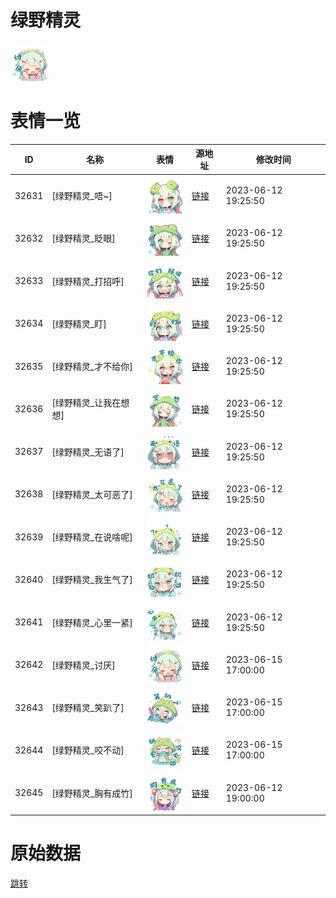 # 绿野精灵

<img src="./cover.png" height="60" alt="cover" />

# 表情一览

|ID|名称|表情|源地址|修改时间|
|----|----|----|----|----|
|32631|[绿野精灵_唔~]|<img src="./pic/032631_%5B绿野精灵_唔~%5D.png" height="60" alt="唔~"/>|[链接](https://i0.hdslb.com/bfs/garb/b2bae80b7d96a3f7ba3dc9f9319dec9c66fe3d60.png)|2023-06-12 19:25:50|
|32632|[绿野精灵_眨眼]|<img src="./pic/032632_%5B绿野精灵_眨眼%5D.png" height="60" alt="眨眼"/>|[链接](https://i0.hdslb.com/bfs/garb/7c6fbc15e9dc68af2fa13aef9a4aed54f295c415.png)|2023-06-12 19:25:50|
|32633|[绿野精灵_打招呼]|<img src="./pic/032633_%5B绿野精灵_打招呼%5D.png" height="60" alt="打招呼"/>|[链接](https://i0.hdslb.com/bfs/garb/5be532e9180943ba8c75740b90faba95657fda94.png)|2023-06-12 19:25:50|
|32634|[绿野精灵_盯]|<img src="./pic/032634_%5B绿野精灵_盯%5D.png" height="60" alt="盯"/>|[链接](https://i0.hdslb.com/bfs/garb/580350d7b7c8eb781e71c1bf9673ebb2c492873c.png)|2023-06-12 19:25:50|
|32635|[绿野精灵_才不给你]|<img src="./pic/032635_%5B绿野精灵_才不给你%5D.png" height="60" alt="才不给你"/>|[链接](https://i0.hdslb.com/bfs/garb/9659255afa2ae80f712d967511a63ef9a0c4e47c.png)|2023-06-12 19:25:50|
|32636|[绿野精灵_让我在想想]|<img src="./pic/032636_%5B绿野精灵_让我在想想%5D.png" height="60" alt="让我在想想"/>|[链接](https://i0.hdslb.com/bfs/garb/676006680f2dff7ca9e175a0977d732c88c8989a.png)|2023-06-12 19:25:50|
|32637|[绿野精灵_无语了]|<img src="./pic/032637_%5B绿野精灵_无语了%5D.png" height="60" alt="无语了"/>|[链接](https://i0.hdslb.com/bfs/garb/e8f4d2d550d2cdbf73a65c1d978aa6ba6e4cb76f.png)|2023-06-12 19:25:50|
|32638|[绿野精灵_太可恶了]|<img src="./pic/032638_%5B绿野精灵_太可恶了%5D.png" height="60" alt="太可恶了"/>|[链接](https://i0.hdslb.com/bfs/garb/541c58d9930da623a9dc13018fa63c2afce7ffcb.png)|2023-06-12 19:25:50|
|32639|[绿野精灵_在说啥呢]|<img src="./pic/032639_%5B绿野精灵_在说啥呢%5D.png" height="60" alt="在说啥呢"/>|[链接](https://i0.hdslb.com/bfs/garb/be3b95bb38687f593991b95c2328fac1e044e629.png)|2023-06-12 19:25:50|
|32640|[绿野精灵_我生气了]|<img src="./pic/032640_%5B绿野精灵_我生气了%5D.png" height="60" alt="我生气了"/>|[链接](https://i0.hdslb.com/bfs/garb/ddaf35fca840c3e4dc2705a8ef2f2f99f4c970e7.png)|2023-06-12 19:25:50|
|32641|[绿野精灵_心里一紧]|<img src="./pic/032641_%5B绿野精灵_心里一紧%5D.png" height="60" alt="心里一紧"/>|[链接](https://i0.hdslb.com/bfs/garb/411e03a992b35535a3eebe8ce2407720b9cf2297.png)|2023-06-12 19:25:50|
|32642|[绿野精灵_讨厌]|<img src="./pic/032642_%5B绿野精灵_讨厌%5D.png" height="60" alt="讨厌"/>|[链接](https://i0.hdslb.com/bfs/garb/70bd3004732567ce422ab81de8be8285582ce6bb.png)|2023-06-15 17:00:00|
|32643|[绿野精灵_笑趴了]|<img src="./pic/032643_%5B绿野精灵_笑趴了%5D.png" height="60" alt="笑趴了"/>|[链接](https://i0.hdslb.com/bfs/garb/6109f9974135f4189e5ab80503fdb5c2199ba6fe.png)|2023-06-15 17:00:00|
|32644|[绿野精灵_咬不动]|<img src="./pic/032644_%5B绿野精灵_咬不动%5D.png" height="60" alt="咬不动"/>|[链接](https://i0.hdslb.com/bfs/garb/f813ca7fe3b3553d6dd5323e9d4cbe885ffd5649.png)|2023-06-15 17:00:00|
|32645|[绿野精灵_胸有成竹]|<img src="./pic/032645_%5B绿野精灵_胸有成竹%5D.png" height="60" alt="胸有成竹"/>|[链接](https://i0.hdslb.com/bfs/garb/26ed74b8e37b0412add6e7c0f278a7ddbff8bd36.png)|2023-06-12 19:00:00|

# 原始数据

[跳转](./raw.json)

